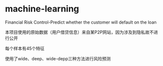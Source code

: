 # machine-learning
Financial Risk Control-Predict whether the customer will default on the loan


本项目使用的原始数据（用户借贷信息）来自某P2P网站，因为涉及到隐私故不进行公开

每个样本有45个特征

使用了wide、deep、wide-depp三种方法进行风险预测
